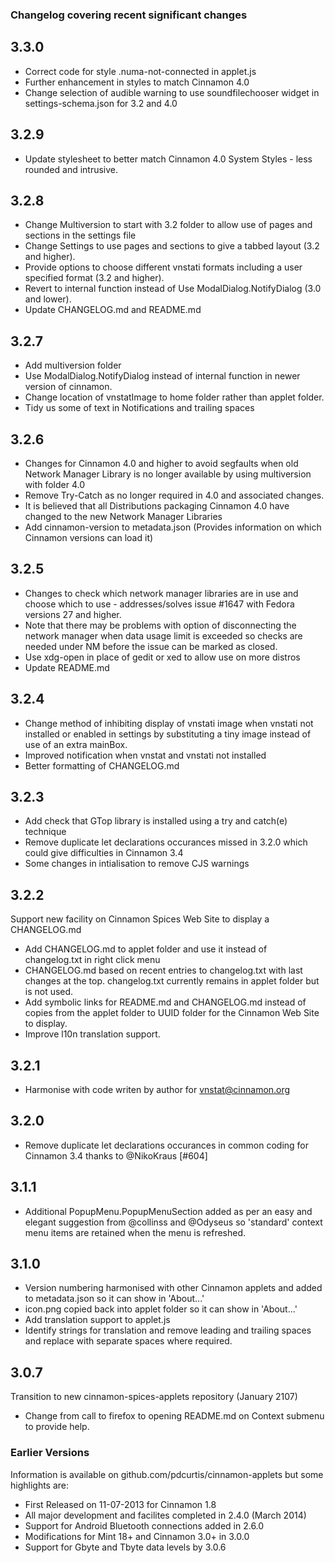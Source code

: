 ### Changelog covering recent significant changes


## 3.3.0
  * Correct code for style .numa-not-connected in applet.js
  * Further enhancement in styles to match Cinnamon 4.0
  * Change selection of audible warning to use soundfilechooser widget in settings-schema.json for 3.2 and 4.0

## 3.2.9
  * Update stylesheet to better match Cinnamon 4.0 System Styles - less rounded and intrusive.

## 3.2.8
  * Change Multiversion to start with 3.2 folder to allow use of pages and sections in the settings file
  * Change Settings to use pages and sections to give a tabbed layout (3.2 and higher).
  * Provide options to choose different vnstati formats including a user specified format (3.2 and higher).
  * Revert to internal function instead of Use ModalDialog.NotifyDialog (3.0 and lower).
  * Update CHANGELOG.md and README.md

## 3.2.7
  * Add multiversion folder
  * Use ModalDialog.NotifyDialog instead of internal function in newer version of cinnamon.
  * Change location of vnstatImage to home folder rather than applet folder.
  * Tidy us some of text in Notifications and trailing spaces

## 3.2.6

  * Changes for Cinnamon 4.0 and higher to avoid segfaults when old Network Manager Library is no longer available by using multiversion with folder 4.0
  * Remove Try-Catch as no longer required in 4.0 and associated changes.
  * It is believed that all Distributions packaging Cinnamon 4.0 have changed to the new Network Manager Libraries
  * Add cinnamon-version to metadata.json (Provides information on which Cinnamon versions can load it)

## 3.2.5

  * Changes to check which network manager libraries are in use and choose which to use - addresses/solves issue #1647 with Fedora versions 27 and higher.
  * Note that there may be problems with option of disconnecting the network manager when data usage limit is exceeded so checks are needed under NM before the issue can be marked as closed.
  * Use xdg-open in place of gedit or xed to allow use on more distros
  * Update README.md

## 3.2.4

 * Change method of inhibiting display of vnstati image when vnstati not installed or enabled in settings by substituting a tiny image instead of use of an extra mainBox.
 * Improved notification when vnstat and vnstati not installed
 * Better formatting of CHANGELOG.md

## 3.2.3

 * Add check that GTop library is installed using a try and catch(e) technique
 * Remove duplicate let declarations occurances missed in 3.2.0 which could give difficulties in Cinnamon 3.4
 * Some changes in intialisation to remove CJS warnings

## 3.2.2

Support new facility on Cinnamon Spices Web Site to display a CHANGELOG.md

 * Add CHANGELOG.md to applet folder and use it instead of changelog.txt in right click menu
 * CHANGELOG.md based on recent entries to changelog.txt with last changes at the top. changelog.txt currently remains in applet folder but is not used.
 * Add symbolic links for README.md and CHANGELOG.md instead of copies from the applet folder to UUID folder for the Cinnamon Web Site to display.
 * Improve l10n translation support.

## 3.2.1

 * Harmonise with code writen by author for vnstat@cinnamon.org

## 3.2.0

 * Remove duplicate let declarations occurances in common coding for Cinnamon 3.4 thanks to @NikoKraus  [#604]

## 3.1.1

 * Additional PopupMenu.PopupMenuSection added as per an easy and elegant suggestion from @collinss and @Odyseus so 'standard' context menu items are retained when the menu is refreshed.

## 3.1.0

 * Version numbering harmonised with other Cinnamon applets and added to metadata.json so it can show in 'About...'
 * icon.png copied back into applet folder so it can show in 'About...'
 * Add translation support to applet.js
 * Identify strings for translation and remove leading and trailing spaces and replace with separate spaces where required.

## 3.0.7

Transition to new cinnamon-spices-applets repository (January 2107)

 * Change from call to firefox to opening README.md on Context submenu to provide help.


### Earlier Versions

Information is available on github.com/pdcurtis/cinnamon-applets but some highlights are:

 * First Released on 11-07-2013 for Cinnamon 1.8
 * All major development and facilites completed in 2.4.0 (March 2014)
 * Support for Android Bluetooth connections added in 2.6.0
 * Modifications for Mint 18+ and Cinnamon 3.0+ in 3.0.0
 * Support for Gbyte and Tbyte data levels by 3.0.6

